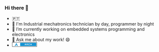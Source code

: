 ### Hi there 👋
- 🇵🇹
- 👷 I'm Industrial mechatronics technician by day, programmer by night
- 🔭 I’m currently working on embedded systems programming and electronics
- 💬 Ask me about my work! 😄 
- ![alt text](https://github.com/JotaRandom/archlinux-artwork/blob/master/web/arch8015a.png?raw=true) 
<!--
**guu1/guu1** is a ✨ _special_ ✨ repository because its `README.md` (this file) appears on your GitHub profile.

Here are some ideas to get you started:

- 🔭 I’m currently working on ...
- 🌱 I’m currently learning ...
- 👯 I’m looking to collaborate on ...
- 🤔 I’m looking for help with ...
- 💬 Ask me about ...
- 📫 How to reach me: ...
- 😄 Pronouns: ...
- ⚡ Fun fact: ...
-->

